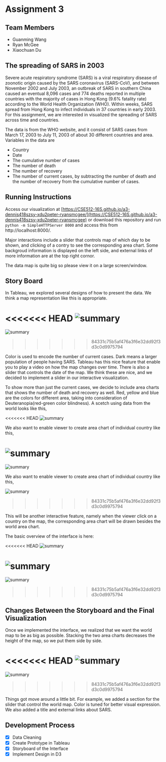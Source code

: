 # Assignment 3

## Team Members

- Guanming Wang 
- Ryan McGee
- Xiaochuan Du

## The spreading of SARS in 2003

Severe acute respiratory syndrome (SARS) is a viral respiratory disease of zoonotic origin caused by the SARS coronavirus (SARS-CoV), and between November 2002 and July 2003, an outbreak of SARS in southern China caused an eventual 8,096 cases and 774 deaths reported in multiple countries with the majority of cases in Hong Kong (9.6% fatality rate) according to the World Health Organization (WHO). Within weeks, SARS spread from Hong Kong to infect individuals in 37 countries in early 2003. For this assignment, we are interested in visualized the spreading of SARS across time and countries. 

The data is from the WHO website, and it consist of SARS cases from March 17, 2003 to July 11, 2003 of about 30 different countries and area. Variables in the data are

* Country
* Date
* The cumulative number of cases
* The number of death
* The number of recovery
* The number of current cases, by subtracting the number of death and the number of recovery from the cumulative number of cases.

## Running Instructions

Access our visualization at [https://CSE512-16S.github.io/a3-dennis418szsy-xdu2peter-ryansmcgee/](https://CSE512-16S.github.io/a3-dennis418szsy-xdu2peter-ryansmcgee) or download this repository and run `python -m SimpleHTTPServer 8000` and access this from http://localhost:8000/.

Major interactions include a slider that controls map of which day to be shown, and clicking of a contry to see the corresponding area chart. Some backgroud information is displayed on the left side, and external links of more information are at the top right cornor. 

The data map is quite big so please view it on a large screen/window.

## Story Board

In Tableau, we explored several designs of how to present the data. We think a map representation like this is appropriate.

<<<<<<< HEAD
![summary](https://github.com/CSE512-16S/a3-dennis418szsy-xdu2peter-ryansmcgee/pic/worldmap.png)
=======
![summary](https://github.com/CSE512-16S/a3-dennis418szsy-xdu2peter-ryansmcgee/blob/master/storyboard/worldmap.png)
>>>>>>> 84331c75b5af476a3f6e32dd92f3d3c0d9975794

Color is used to encode the number of current cases. Dark means a larger population of people having SARS. Tableau has this nice feature that enable you to play a video on how the map changes over time. There is also a slider that controls the date of the map. We think these are nice, and we decided to implement a slider in our interactive visualization. 

To show more than just the current cases, we decide to include area charts that shows the number of death and recovery as well. Red, yellow and blue are the colors for different area, taking into consideration of Deuteranopia(red-green color blindness). A scetch using data from the world looks like this,

<<<<<<< HEAD
![summary](https://github.com/CSE512-16S/a3-dennis418szsy-xdu2peter-ryansmcgee/pic/worldAreaChart.png)

We also want to enable viewer to create area chart of individual country like this,

![summary](https://github.com/CSE512-16S/a3-dennis418szsy-xdu2peter-ryansmcgee/pic/ChinaAreaChart.png)
=======
![summary](https://github.com/CSE512-16S/a3-dennis418szsy-xdu2peter-ryansmcgee/blob/master/storyboard/worldAreaChart.png)

We also want to enable viewer to create area chart of individual country like this,

![summary](https://github.com/CSE512-16S/a3-dennis418szsy-xdu2peter-ryansmcgee/blob/master/storyboard/ChinaAreaChart.png)
>>>>>>> 84331c75b5af476a3f6e32dd92f3d3c0d9975794

This will be another interactive feature, namely when the viewer click on a country on the map, the corresponding area chart will be drawn besides the world area chart.

The basic overview of the interface is here:

<<<<<<< HEAD
![summary](https://github.com/CSE512-16S/a3-dennis418szsy-xdu2peter-ryansmcgee/pic/newSketch.jpg)

![summary](https://github.com/CSE512-16S/a3-dennis418szsy-xdu2peter-ryansmcgee/pic/proposedNewSketch.png)
=======
![summary](https://github.com/CSE512-16S/a3-dennis418szsy-xdu2peter-ryansmcgee/blob/master/storyboard/proposedNewSketch.png)
>>>>>>> 84331c75b5af476a3f6e32dd92f3d3c0d9975794

## Changes Between the Storyboard and the Final Visualization

Once we implemented the interface, we realized that we want the world map to be as big as possible. Stacking the two area charts decreases the height of the map, so we put them side by side.

<<<<<<< HEAD
![summary](https://github.com/CSE512-16S/a3-dennis418szsy-xdu2peter-ryansmcgee/pic/proposedNewSketch2.png)
=======
![summary](https://github.com/CSE512-16S/a3-dennis418szsy-xdu2peter-ryansmcgee/blob/master/storyboard/proposedNewSketch2.png)
>>>>>>> 84331c75b5af476a3f6e32dd92f3d3c0d9975794

Things got move around a little bit. For example, we added a section for the slider that control the world map. Color is tuned for better visual expression. We also added a title and external links about SARS.


## Development Process
- [x] Data Cleaning
- [x] Create Prototype in Tableau
- [x] Storyboard of the Interface
- [x] Implement Design in D3
